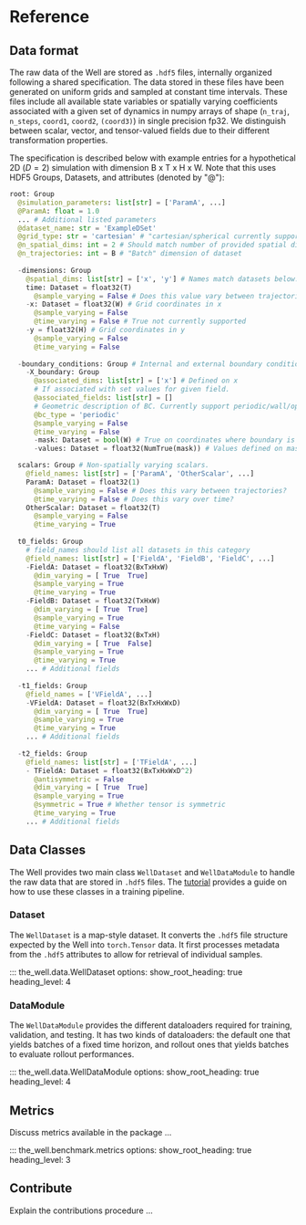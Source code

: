 
# Reference

## Data format

The raw data of the Well are stored as `.hdf5` files, internally organized following a shared specification. The data stored in these files have been generated on uniform grids and sampled at constant time intervals. These
files include all available state variables or spatially varying coefficients associated with a given set of
dynamics in numpy arrays of shape (`n_traj`, `n_steps`, `coord1`, `coord2`, `(coord3)`) in
single precision fp32. We distinguish between scalar, vector, and tensor-valued fields due to their different
transformation properties.

The specification is described below with example entries for a hypothetical 2D ($D=2$) simulation with dimension B x T x H x W. Note that this uses HDF5 Groups, Datasets, and attributes (denoted by "@"): 

```python
root: Group
  @simulation_parameters: list[str] = ['ParamA', ...]
  @ParamA: float = 1.0
  ... # Additional listed parameters
  @dataset_name: str = 'ExampleDSet'
  @grid_type: str = 'cartesian' # "cartesian/spherical currently supported"
  @n_spatial_dims: int = 2 # Should match number of provided spatial dimensions. 
  @n_trajectories: int = B # "Batch" dimension of dataset
  
  -dimensions: Group
    @spatial_dims: list[str] = ['x', 'y'] # Names match datasets below. 
    time: Dataset = float32(T)
      @sample_varying = False # Does this value vary between trajectories?
    -x: Dataset = float32(W) # Grid coordinates in x
      @sample_varying = False
      @time_varying = False # True not currently supported
    -y = float32(H) # Grid coordinates in y
      @sample_varying = False
      @time_varying = False
      
  -boundary_conditions: Group # Internal and external boundary conditions
    -X_boundary: Group
      @associated_dims: list[str] = ['x'] # Defined on x
      # If associated with set values for given field. 
      @associated_fields: list[str] = [] 
      # Geometric description of BC. Currently support periodic/wall/open
      @bc_type = 'periodic' 
      @sample_varying = False
      @time_varying = False
      -mask: Dataset = bool(W) # True on coordinates where boundary is defined. 
      -values: Dataset = float32(NumTrue(mask)) # Values defined on mask points

  scalars: Group # Non-spatially varying scalars. 
    @field_names: list[str] = ['ParamA', 'OtherScalar', ...]
    ParamA: Dataset = float32(1)
      @sample_varying = False # Does this vary between trajectories?
      @time_varying = False # Does this vary over time?
    OtherScalar: Dataset = float32(T)
      @sample_varying = False
      @time_varying = True
      
  t0_fields: Group
    # field_names should list all datasets in this category
    @field_names: list[str] = ['FieldA', 'FieldB', 'FieldC', ...] 
    -FieldA: Dataset = float32(BxTxHxW)
      @dim_varying = [ True  True]
      @sample_varying = True
      @time_varying = True
    -FieldB: Dataset = float32(TxHxW)
      @dim_varying = [ True  True]
      @sample_varying = True
      @time_varying = False
    -FieldC: Dataset = float32(BxTxH)
      @dim_varying = [ True  False]
      @sample_varying = True
      @time_varying = True
    ... # Additional fields
    
  -t1_fields: Group
    @field_names = ['VFieldA', ...]
    -VFieldA: Dataset = float32(BxTxHxWxD)
      @dim_varying = [ True  True]
      @sample_varying = True
      @time_varying = True
    ... # Additional fields
      
  -t2_fields: Group
    @field_names: list[str] = ['TFieldA', ...]
    - TFieldA: Dataset = float32(BxTxHxWxD^2)
      @antisymmetric = False
      @dim_varying = [ True  True]
      @sample_varying = True
      @symmetric = True # Whether tensor is symmetric
      @time_varying = True
    ... # Additional fields
```

## Data Classes

The Well provides two main class `WellDataset` and `WellDataModule` to handle the raw data that are stored in `.hdf5` files. The [tutorial](tutorials/dataset.ipynb) provides a guide on how to use these classes in a training pipeline.

### Dataset

The `WellDataset` is a map-style dataset. It converts the `.hdf5` file structure expected by the Well into `torch.Tensor` data. It first processes metadata from the `.hdf5` attributes to allow for retrieval of individual samples. 

::: the_well.data.WellDataset
    options:
        show_root_heading: true
        heading_level: 4

### DataModule

The `WellDataModule` provides the different dataloaders required for training, validation, and testing. It has two kinds of dataloaders: the default one that yields batches of a fixed time horizon, and rollout ones that yields batches to evaluate rollout performances.

::: the_well.data.WellDataModule
    options:
        show_root_heading: true
        heading_level: 4

## Metrics

Discuss metrics available in the package ...

::: the_well.benchmark.metrics
    options:
        show_root_heading: true
        heading_level: 3

## Contribute

Explain the contributions procedure ...




